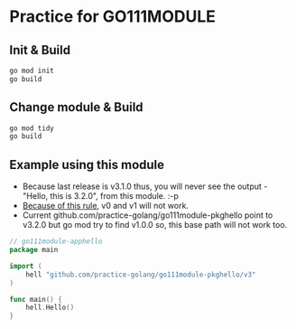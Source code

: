 # Practice for GO111MODULE

## Init & Build
```bash
go mod init
go build
```

## Change module & Build
```bash
go mod tidy
go build
```

## Example using this module
* Because last release is v3.1.0 thus, you will never see the output - "Hello, this is 3.2.0", from this module. :-p
* [Because of this rule](https://github.com/golang/go/wiki/Modules#semantic-import-versioning), v0 and v1 will not work.
* Current github.com/practice-golang/go111module-pkghello point to v3.2.0 but go mod try to find v1.0.0 so, this base path will not work too.
```go
// go111module-apphello
package main

import (
    hell "github.com/practice-golang/go111module-pkghello/v3"
)

func main() {
    hell.Hello()
}
```
